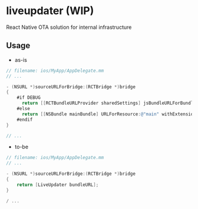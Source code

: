 # liveupdater (WIP)
React Native OTA solution for internal infrastructure

## Usage
* as-is
```objective-c
// filename: ios/MyApp/AppDelegate.mm
// ...

- (NSURL *)sourceURLForBridge:(RCTBridge *)bridge
{
    #if DEBUG
      return [[RCTBundleURLProvider sharedSettings] jsBundleURLForBundleRoot:@"index"];
    #else
      return [[NSBundle mainBundle] URLForResource:@"main" withExtension:@"jsbundle"];
    #endif
}

// ...
```

* to-be
```objective-c
// filename: ios/MyApp/AppDelegate.mm
// ...

- (NSURL *)sourceURLForBridge:(RCTBridge *)bridge
{
    return [LiveUpdater bundleURL];
}

/ ...
```